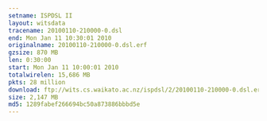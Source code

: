 ```yaml
---
setname: ISPDSL II
layout: witsdata
tracename: 20100110-210000-0.dsl
end: Mon Jan 11 10:30:01 2010
originalname: 20100110-210000-0.dsl.erf
gzsize: 870 MB
len: 0:30:00
start: Mon Jan 11 10:00:01 2010
totalwirelen: 15,686 MB
pkts: 28 million
download: ftp://wits.cs.waikato.ac.nz/ispdsl/2/20100110-210000-0.dsl.erf.gz
size: 2,147 MB
md5: 1289fabef266694bc50a873886bbbd5e
---
```

